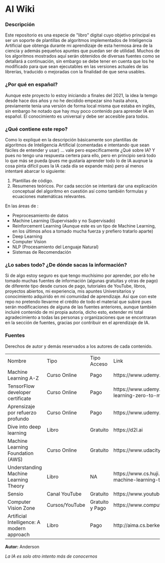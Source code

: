 # AI Wiki

### Descripción

Este repositorio es una especie de "libro" digital cuyo objetivo principal es ser un soporte de plantillas de algoritmos implementados  de Inteligencia Artificial
que obtenga durante mi aprendizaje de esta hermosa área de la ciencia y además pequeños apuntes que puedan ser de utilidad. Muchos de los algoritmos mostrados aquí serán 
obtenidos de diversas fuentes como se detallará a 
continuación, sin embargo se debe tener en cuenta que los he modificado para que sean ejecutables en las versiones actuales de las librerías, traducido o mejoradas con la finalidad de que sena usables.

### ¿Por qué en español?

Aunque este proyecto lo estoy iniciando a finales del 2021, la idea la temgo desde hace dos años y no he decidido empezar sino hasta ahora, previamente tenía una versión 
de forma local misma que estaba en inglés, sin embargo he notado que hay muy poco contenido para aprender IA en español. El conocimiento es universal y debe ser accesible
para todos.

### ¿Qué contiene este repo?

Como lo expliqué en la descripción básicamente son plantillas de algoritmos de Inteligencia Artificial (comentadas e intentando que sean fáciles de entender y usar) ... vale pero  específicamente ¿Qué sobre IA? Y pues no tengo una respuesta certera para ello, pero en principio será todo lo que más se pueda (pues me gustaría aprender todo lo de 
IA auqnue la cosa pinta difícil pues la IA cada día se expande más) pero al menos intentaré abarcar lo siguiente:

1. Plantillas de código.
2. Resumenes teóricos. Por cada sección se intentará dar una explicación conceptual del algoritmo en cuestión así como también formulas y ecuaciones matemáticas relevantes.

En las áreas de :

+ Preprocesamiento de datos
+ Machine Learning (Supervisado y no Supervisado)
+ Reinforcement Learning (Aunque este es un tipo de Machine Learning, en los últimos años a tomado mucha fuerza y prefiero tratarlo aparte)
+ Deep Learning
+ Computer Vision
+ NLP (Procesamiento del Lenguaje Natural)
+ Sistemas de Recomendación

### ¿Lo sabes todo? ¿De dónde sacas la información?

Si de algo estoy seguro es que tengo muchísimo por aprender, por ello he tomado muchas fuentes de información (algunas gratuitas y otras de pago) de diferente tipo desde cursos
de pago, tutoriales de YouTube, libros, proyectos abiertos, mi experiencia, mis apuntes Universitarios y conocimiento adquirido en mi comunidad de aprendizaje. Así que con 
este repo no pretendo llevarme el crédito de todo el material que subiré pues serán modificaciones de alguna de las fuentes anteriores, aunque también incluiré contenido 
de mi propia autoría, dicho esto, extender mi total agradecimiento a todas las personas y organizaciones que se encontraran en la sección de fuentes, gracias por contribuir
en el aprendizaje de IA.

### Fuentes

Derechos de autor y demás reservados a los autores de cada contenido.

<table>
<tr>
  <td>Nombre</td>
  <td>Tipo</td>
  <td>Tipo Acceso</td>
  <td>Link</td>
</tr>
<tr>
  <td>Machine Learning A-Z</td><td>Curso Online</td><td>Pago</td><td>https://www.udemy.com/course/machinelearning-es</td>
</tr>
<tr>
  <td>TensorFlow developer certificate</td><td>Curso Online</td><td>Pago</td><td>https://www.udemy.com/course/tensorflow-developer-certificate-machine-learning-zero-to-mastery</td>
</tr>
<tr>  
<td>Aprensizaje por refuerzo profundo</td><td>Curso Online</td><td>Pago</td><td>https://www.udemy.com/course/aprendizaje-por-refuerzo-profundo</td>
 </tr>
 <tr>
<td>Dive into deep learning</td><td>Libro</td><td>Gratuito</td><td>https://d2l.ai</td>
 </tr>
 <tr>
<td>Machine Learning Foundation (AWS)</td><td>Curso Online</td><td>Gratuito</td><td>https://www.udacity.com/course/aws-machine-learning-foundations--ud065</td>
 </tr>
 <tr>
<td>Understanding Machine Learning Theory</td><td>Libro</td><td>NA</td><td>https://www.cs.huji.ac.il/~shais/UnderstandingMachineLearning/understanding-machine-learning-theory-algorithms.pdf</td>
</tr>
<tr>
<td>Sensio</td><td>Canal YouTube</td><td>Gratuito</td><td>https://www.youtube.com/c/sensio-ia</td>
</tr>
<tr>
<td>Computer Vision Zone</td><td>Cursos/YouTube</td><td>Gratuito y Pago</td><td>https://www.computervision.zone</td>
</tr>
<tr>
<td>Artificial Intelligence: A modern approach</td><td>Libro</td><td>Pago</td><td>http://aima.cs.berkeley.edu</td>
</tr>

</table>

**Autor:** Anderson

*La IA es solo otro intento más de conocernos*
